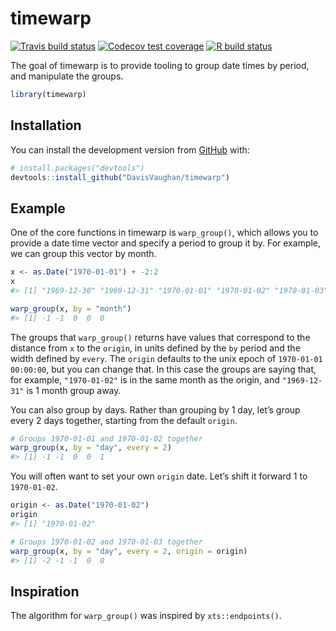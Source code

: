 
<!-- README.md is generated from README.Rmd. Please edit that file -->

# timewarp

<!-- badges: start -->

[![Travis build
status](https://travis-ci.org/DavisVaughan/timewarp.svg?branch=master)](https://travis-ci.org/DavisVaughan/timewarp)
[![Codecov test
coverage](https://codecov.io/gh/DavisVaughan/timewarp/branch/master/graph/badge.svg)](https://codecov.io/gh/DavisVaughan/timewarp?branch=master)
[![R build
status](https://github.com/DavisVaughan/timewarp/workflows/R-CMD-check/badge.svg)](https://github.com/DavisVaughan/timewarp)
<!-- badges: end -->

The goal of timewarp is to provide tooling to group date times by
period, and manipulate the groups.

``` r
library(timewarp)
```

## Installation

You can install the development version from
[GitHub](https://github.com/) with:

``` r
# install.packages("devtools")
devtools::install_github("DavisVaughan/timewarp")
```

## Example

One of the core functions in timewarp is `warp_group()`, which allows
you to provide a date time vector and specify a period to group it by.
For example, we can group this vector by month.

``` r
x <- as.Date("1970-01-01") + -2:2
x
#> [1] "1969-12-30" "1969-12-31" "1970-01-01" "1970-01-02" "1970-01-03"

warp_group(x, by = "month")
#> [1] -1 -1  0  0  0
```

The groups that `warp_group()` returns have values that correspond to
the distance from `x` to the `origin`, in units defined by the `by`
period and the width defined by `every`. The `origin` defaults to the
unix epoch of `1970-01-01 00:00:00`, but you can change that. In this
case the groups are saying that, for example, `"1970-01-02"` is in the
same month as the origin, and `"1969-12-31"` is 1 month group away.

You can also group by days. Rather than grouping by 1 day, let’s group
every 2 days together, starting from the default `origin`.

``` r
# Groups 1970-01-01 and 1970-01-02 together
warp_group(x, by = "day", every = 2)
#> [1] -1 -1  0  0  1
```

You will often want to set your own `origin` date. Let’s shift it
forward 1 to `1970-01-02`.

``` r
origin <- as.Date("1970-01-02")
origin
#> [1] "1970-01-02"

# Groups 1970-01-02 and 1970-01-03 together
warp_group(x, by = "day", every = 2, origin = origin)
#> [1] -2 -1 -1  0  0
```

## Inspiration

The algorithm for `warp_group()` was inspired by `xts::endpoints()`.
